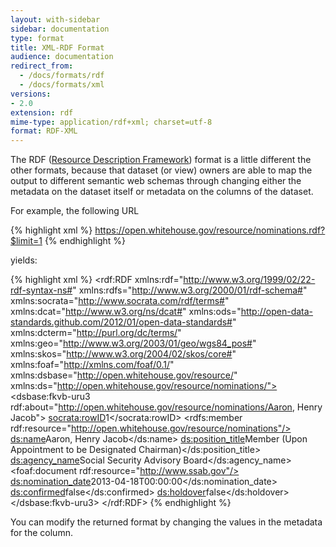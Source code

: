 ```yaml
---
layout: with-sidebar
sidebar: documentation
type: format
title: XML-RDF Format
audience: documentation
redirect_from:
  - /docs/formats/rdf
  - /docs/formats/xml
versions:
- 2.0
extension: rdf
mime-type: application/rdf+xml; charset=utf-8
format: RDF-XML
---
```


The RDF ([Resource Description Framework](http://www.w3.org/TR/REC-rdf-syntax/)) format is a little different the other formats, because that dataset (or view) owners are able
to map the output to different semantic web schemas through changing either the metadata on the dataset itself or metadata on the columns of the dataset.

For example, the following URL

<!-- {% include tryit.html domain='open.whitehouse.gov' path='/resource/nominations.rdf' args='$limit=1' %} -->

{% highlight xml %}
    https://open.whitehouse.gov/resource/nominations.rdf?$limit=1
{% endhighlight %}

yields:

{% highlight xml %}
<rdf:RDF xmlns:rdf="http://www.w3.org/1999/02/22-rdf-syntax-ns#" xmlns:rdfs="http://www.w3.org/2000/01/rdf-schema#" xmlns:socrata="http://www.socrata.com/rdf/terms#" xmlns:dcat="http://www.w3.org/ns/dcat#" xmlns:ods="http://open-data-standards.github.com/2012/01/open-data-standards#" xmlns:dcterm="http://purl.org/dc/terms/" xmlns:geo="http://www.w3.org/2003/01/geo/wgs84_pos#" xmlns:skos="http://www.w3.org/2004/02/skos/core#" xmlns:foaf="http://xmlns.com/foaf/0.1/" xmlns:dsbase="http://open.whitehouse.gov/resource/" xmlns:ds="http://open.whitehouse.gov/resource/nominations/">
    <dsbase:fkvb-uru3 rdf:about="http://open.whitehouse.gov/resource/nominations/Aaron, Henry Jacob">
        <socrata:rowID>1</socrata:rowID>
        <rdfs:member rdf:resource="http://open.whitehouse.gov/resource/nominations"/>
        <ds:name>Aaron, Henry Jacob</ds:name>
        <ds:position_title>Member (Upon Appointment to be Designated Chairman)</ds:position_title>
        <ds:agency_name>Social Security Advisory Board</ds:agency_name>
        <foaf:document rdf:resource="http://www.ssab.gov"/>
        <ds:nomination_date>2013-04-18T00:00:00</ds:nomination_date>
        <ds:confirmed>false</ds:confirmed>
        <ds:holdover>false</ds:holdover>
    </dsbase:fkvb-uru3>
</rdf:RDF>
{% endhighlight %}

You can modify the returned format by changing the values in the metadata for the column.


